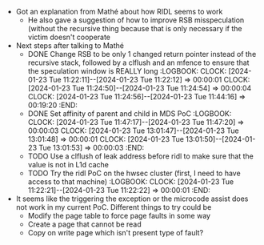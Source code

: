 - Got an explanation from Mathé about how RIDL seems to work
	- He also gave a suggestion of how to improve RSB misspeculation (without the recursive thing because that is only necessary if the victim doesn't cooperate
- Next steps after talking to Mathé
	- DONE Change RSB to be only 1 changed return pointer instead of the recursive stack, followed by a clflush and an mfence to ensure that the speculation window is REALLY long
	  :LOGBOOK:
	  CLOCK: [2024-01-23 Tue 11:22:11]--[2024-01-23 Tue 11:22:12] =>  00:00:01
	  CLOCK: [2024-01-23 Tue 11:24:50]--[2024-01-23 Tue 11:24:54] =>  00:00:04
	  CLOCK: [2024-01-23 Tue 11:24:56]--[2024-01-23 Tue 11:44:16] =>  00:19:20
	  :END:
	- DONE Set affinity of parent and child in MDS PoC
	  :LOGBOOK:
	  CLOCK: [2024-01-23 Tue 11:47:17]--[2024-01-23 Tue 11:47:20] =>  00:00:03
	  CLOCK: [2024-01-23 Tue 13:01:47]--[2024-01-23 Tue 13:01:48] =>  00:00:01
	  CLOCK: [2024-01-23 Tue 13:01:50]--[2024-01-23 Tue 13:01:53] =>  00:00:03
	  :END:
	- TODO Use a clflush of leak address before ridl to make sure that the value is not in L1d cache
	- TODO Try the ridl PoC on the hwsec cluster (first, I need to have access to that machine)
	  :LOGBOOK:
	  CLOCK: [2024-01-23 Tue 11:22:21]--[2024-01-23 Tue 11:22:22] =>  00:00:01
	  :END:
- It seems like the triggering the exception or the microcode assist does not work in my current PoC. Different things to try could be
	- Modify the page table to force page faults in some way
	- Create a page that cannot be read
	- Copy on write page which isn't present type of fault?